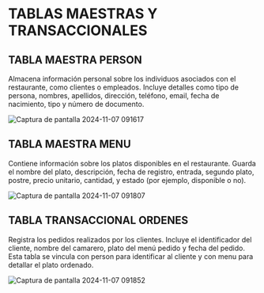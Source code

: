 # TABLAS MAESTRAS Y TRANSACCIONALES

## TABLA MAESTRA PERSON
Almacena información personal sobre los individuos asociados con el restaurante, como clientes o empleados. Incluye detalles como tipo de persona, nombres, apellidos, dirección, teléfono, email, fecha de nacimiento, tipo y número de documento.

![Captura de pantalla 2024-11-07 091617](https://github.com/user-attachments/assets/38d686e5-92a0-4c96-a775-4c7c16daa939)


## TABLA MAESTRA MENU 
Contiene información sobre los platos disponibles en el restaurante. Guarda el nombre del plato, descripción, fecha de registro, entrada, segundo plato, postre, precio unitario, cantidad, y estado (por ejemplo, disponible o no).

![Captura de pantalla 2024-11-07 091807](https://github.com/user-attachments/assets/7b3fa763-c6eb-4fe6-8008-fd1e605efdc4)

## TABLA TRANSACCIONAL ORDENES  
Registra los pedidos realizados por los clientes. Incluye el identificador del cliente, nombre del camarero, plato del menú pedido y fecha del pedido. Esta tabla se vincula con person para identificar al cliente y con menu para detallar el plato ordenado.

![Captura de pantalla 2024-11-07 091852](https://github.com/user-attachments/assets/42fc50ee-48a0-4b48-a2dc-61092673bf18)




